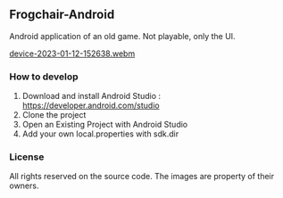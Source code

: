 ## Frogchair-Android

Android application of an old game. Not playable, only the UI.


[device-2023-01-12-152638.webm](https://user-images.githubusercontent.com/87872530/212093846-9e9d771e-54da-4af5-b14b-3cf6aa903bd1.webm)


### How to develop

1. Download and install Android Studio : https://developer.android.com/studio
2. Clone the project
3. Open an Existing Project with Android Studio
4. Add your own local.properties with sdk.dir

### License

All rights reserved on the source code. The images are property of their owners.
